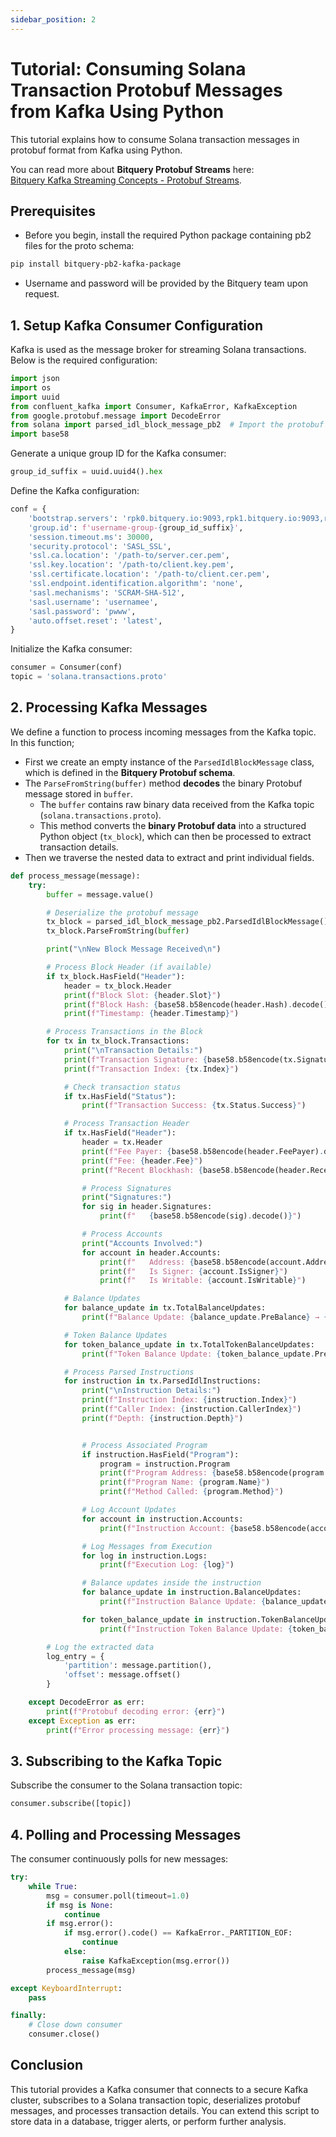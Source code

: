 ```yaml
---
sidebar_position: 2
---
```


# Tutorial: Consuming Solana Transaction Protobuf Messages from Kafka Using Python

This tutorial explains how to consume Solana transaction messages in protobuf format from Kafka using Python.

You can read more about **Bitquery Protobuf Streams** here:  
[Bitquery Kafka Streaming Concepts - Protobuf Streams](https://docs.bitquery.io/docs/streams/kafka-streaming-concepts/#protobuf-streams).

## **Prerequisites**

- Before you begin, install the required Python package containing pb2 files for the proto schema:

```sh
pip install bitquery-pb2-kafka-package

```

- Username and password will be provided by the Bitquery team upon request.

## **1. Setup Kafka Consumer Configuration**

Kafka is used as the message broker for streaming Solana transactions. Below is the required configuration:

```python
import json
import os
import uuid
from confluent_kafka import Consumer, KafkaError, KafkaException
from google.protobuf.message import DecodeError
from solana import parsed_idl_block_message_pb2  # Import the protobuf definition
import base58

```

Generate a unique group ID for the Kafka consumer:

```python
group_id_suffix = uuid.uuid4().hex

```

Define the Kafka configuration:

```python
conf = {
    'bootstrap.servers': 'rpk0.bitquery.io:9093,rpk1.bitquery.io:9093,rpk2.bitquery.io:9093',
    'group.id': f'username-group-{group_id_suffix}',
    'session.timeout.ms': 30000,
    'security.protocol': 'SASL_SSL',
    'ssl.ca.location': '/path-to/server.cer.pem',
    'ssl.key.location': '/path-to/client.key.pem',
    'ssl.certificate.location': '/path-to/client.cer.pem',
    'ssl.endpoint.identification.algorithm': 'none',
    'sasl.mechanisms': 'SCRAM-SHA-512',
    'sasl.username': 'usernamee',
    'sasl.password': 'pwww',
    'auto.offset.reset': 'latest',
}

```

Initialize the Kafka consumer:

```python
consumer = Consumer(conf)
topic = 'solana.transactions.proto'

```

## **2. Processing Kafka Messages**

We define a function to process incoming messages from the Kafka topic. In this function;

- First we create an empty instance of the `ParsedIdlBlockMessage` class, which is defined in the **Bitquery Protobuf schema**.    
-   The `ParseFromString(buffer)` method **decodes** the binary Protobuf message stored in `buffer`.
    -   The `buffer` contains raw binary data received from the Kafka topic (`solana.transactions.proto`).
    -   This method converts the **binary Protobuf data** into a structured Python object (`tx_block`), which can then be processed to extract transaction details.
- Then we traverse the nested data to extract and print individual fields.

```python
def process_message(message):
    try:
        buffer = message.value()

        # Deserialize the protobuf message
        tx_block = parsed_idl_block_message_pb2.ParsedIdlBlockMessage()
        tx_block.ParseFromString(buffer)

        print("\nNew Block Message Received\n")

        # Process Block Header (if available)
        if tx_block.HasField("Header"):
            header = tx_block.Header
            print(f"Block Slot: {header.Slot}")
            print(f"Block Hash: {base58.b58encode(header.Hash).decode()}")
            print(f"Timestamp: {header.Timestamp}")

        # Process Transactions in the Block
        for tx in tx_block.Transactions:
            print("\nTransaction Details:")
            print(f"Transaction Signature: {base58.b58encode(tx.Signature).decode()}")
            print(f"Transaction Index: {tx.Index}")

            # Check transaction status
            if tx.HasField("Status"):
                print(f"Transaction Success: {tx.Status.Success}")

            # Process Transaction Header
            if tx.HasField("Header"):
                header = tx.Header
                print(f"Fee Payer: {base58.b58encode(header.FeePayer).decode()}")
                print(f"Fee: {header.Fee}")
                print(f"Recent Blockhash: {base58.b58encode(header.RecentBlockhash).decode()}")

                # Process Signatures
                print("Signatures:")
                for sig in header.Signatures:
                    print(f"   {base58.b58encode(sig).decode()}")

                # Process Accounts
                print("Accounts Involved:")
                for account in header.Accounts:
                    print(f"   Address: {base58.b58encode(account.Address).decode()}")
                    print(f"   Is Signer: {account.IsSigner}")
                    print(f"   Is Writable: {account.IsWritable}")

            # Balance Updates
            for balance_update in tx.TotalBalanceUpdates:
                print(f"Balance Update: {balance_update.PreBalance} → {balance_update.PostBalance}")

            # Token Balance Updates
            for token_balance_update in tx.TotalTokenBalanceUpdates:
                print(f"Token Balance Update: {token_balance_update.PreBalance} → {token_balance_update.PostBalance}")

            # Process Parsed Instructions
            for instruction in tx.ParsedIdlInstructions:
                print("\nInstruction Details:")
                print(f"Instruction Index: {instruction.Index}")
                print(f"Caller Index: {instruction.CallerIndex}")
                print(f"Depth: {instruction.Depth}")


                # Process Associated Program
                if instruction.HasField("Program"):
                    program = instruction.Program
                    print(f"Program Address: {base58.b58encode(program.Address).decode()}")
                    print(f"Program Name: {program.Name}")
                    print(f"Method Called: {program.Method}")

                # Log Account Updates
                for account in instruction.Accounts:
                    print(f"Instruction Account: {base58.b58encode(account.Address).decode()}")

                # Log Messages from Execution
                for log in instruction.Logs:
                    print(f"Execution Log: {log}")

                # Balance updates inside the instruction
                for balance_update in instruction.BalanceUpdates:
                    print(f"Instruction Balance Update: {balance_update.PreBalance} → {balance_update.PostBalance}")

                for token_balance_update in instruction.TokenBalanceUpdates:
                    print(f"Instruction Token Balance Update: {token_balance_update.PreBalance} → {token_balance_update.PostBalance}")

        # Log the extracted data
        log_entry = {
            'partition': message.partition(),
            'offset': message.offset()
        }

    except DecodeError as err:
        print(f"Protobuf decoding error: {err}")
    except Exception as err:
        print(f"Error processing message: {err}")

```

## **3. Subscribing to the Kafka Topic**

Subscribe the consumer to the Solana transaction topic:

```python
consumer.subscribe([topic])

```

## **4. Polling and Processing Messages**

The consumer continuously polls for new messages:

```python
try:
    while True:
        msg = consumer.poll(timeout=1.0)
        if msg is None:
            continue
        if msg.error():
            if msg.error().code() == KafkaError._PARTITION_EOF:
                continue
            else:
                raise KafkaException(msg.error())
        process_message(msg)

except KeyboardInterrupt:
    pass

finally:
    # Close down consumer
    consumer.close()

```

## **Conclusion**

This tutorial provides a Kafka consumer that connects to a secure Kafka cluster, subscribes to a Solana transaction topic, deserializes protobuf messages, and processes transaction details. You can extend this script to store data in a database, trigger alerts, or perform further analysis.


